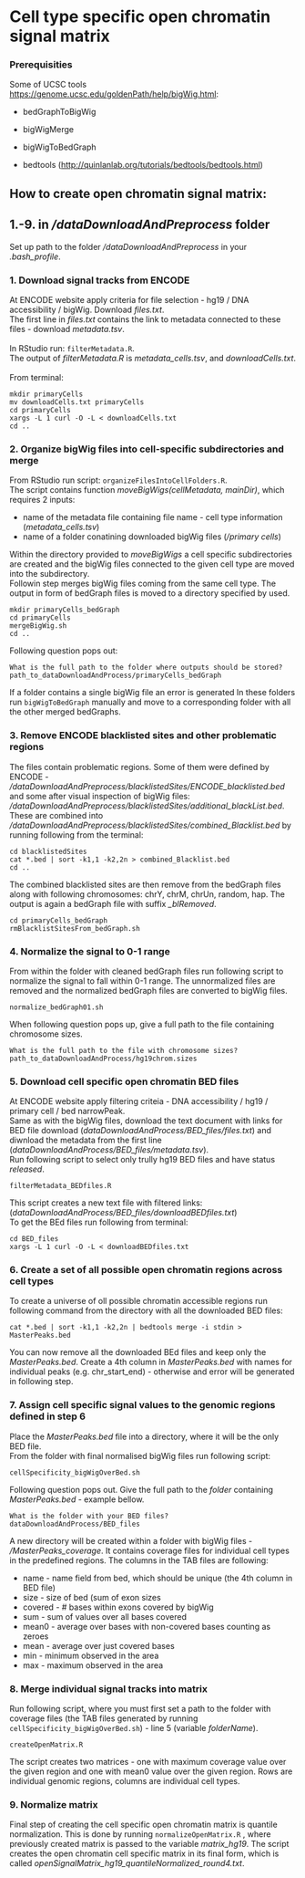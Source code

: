 # Cell type specific open chromatin signal matrix

### Prerequisities
Some of UCSC tools https://genome.ucsc.edu/goldenPath/help/bigWig.html:
- bedGraphToBigWig
- bigWigMerge
- bigWigToBedGraph

- bedtools (http://quinlanlab.org/tutorials/bedtools/bedtools.html)


## How to create open chromatin signal matrix:

## 1.-9. in */dataDownloadAndPreprocess* folder
Set up path to the folder */dataDownloadAndPreprocess* in your *.bash_profile*.
### 1. Download signal tracks from ENCODE 
At ENCODE website apply criteria for file selection - hg19 / DNA accessibility / bigWig. Download *files.txt*. \
The first line in *files.txt* contains the link to metadata connected to these files - download *metadata.tsv*.\
\
In RStudio run:
```filterMetadata.R```.
\
The output of *filterMetadata.R* is *metadata_cells.tsv*, and *downloadCells.txt*. \
\
From terminal: 
```
mkdir primaryCells
mv downloadCells.txt primaryCells
cd primaryCells
xargs -L 1 curl -O -L < downloadCells.txt
cd ..
```

### 2. Organize bigWig files into cell-specific subdirectories and merge 

From RStudio run script: 
```organizeFilesIntoCellFolders.R```.
\
The script contains function *moveBigWigs(cellMetadata, mainDir)*, which requires 2 inputs: 
- name of the metadata file containing file name - cell type information (*metadata_cells.tsv*) 
- name of a folder conatining downloaded bigWig files (*/primary cells*)

Within the directory provided to *moveBigWigs* a cell specific subdirectories are created and the bigWig files connected to the given cell type are moved into the subdirectory. 
\
Followin step merges bigWig files coming from the same cell type. The output in form of bedGraph files is moved to a directory specified by used.

``` 
mkdir primaryCells_bedGraph
cd primaryCells
mergeBigWig.sh
cd ..
```
Following question pops out:
```
What is the full path to the folder where outputs should be stored?
path_to_dataDownloadAndProcess/primaryCells_bedGraph
```
If a folder contains a single bigWig file an error is generated In these folders run ```bigWigToBedGraph``` manually and move to a corresponding folder with all the other merged bedGraphs. 
### 3. Remove ENCODE blacklisted sites and other problematic regions
The files contain problematic regions. Some of them were defined by ENCODE - */dataDownloadAndPreprocess/blacklistedSites/ENCODE_blacklisted.bed* and some after visual inspection of bigWig files: */dataDownloadAndPreprocess/blacklistedSites/additional_blackList.bed*. 
These are combined into */dataDownloadAndPreprocess/blacklistedSites/combined_Blacklist.bed* by running following from the terminal:
```
cd blacklistedSites
cat *.bed | sort -k1,1 -k2,2n > combined_Blacklist.bed
cd ..
```
The combined blacklisted sites are then remove from the bedGraph files along with following chromosomes: chrY, chrM, chrUn, random, hap. The output is again a bedGraph file with suffix *_blRemoved*.

```
cd primaryCells_bedGraph
rmBlacklistSitesFrom_bedGraph.sh
```
### 4. Normalize the signal to 0-1 range
From within the folder with cleaned bedGraph files run following script to normalize the signal to fall within 0-1 range. The unnormalized files are removed and the normalized bedGraph files are converted to bigWig files.
```
normalize_bedGraph01.sh
```
When following question pops up, give a full path to the file containing chromosome sizes.
```
What is the full path to the file with chromosome sizes?
path_to_dataDownloadAndProcess/hg19chrom.sizes
```
### 5. Download cell specific open chromatin BED files 
At ENCODE website apply filtering criteia - DNA accessibility / hg19 / primary cell / bed narrowPeak. \
Same as with the bigWig files, download the text document with links for BED file download (*dataDownloadAndProcess/BED_files/files.txt*) and diwnload the metadata from the first line (*dataDownloadAndProcess/BED_files/metadata.tsv*). \
Run following script to select only trully hg19 BED files and have status *released*.
```
filterMetadata_BEDfiles.R
```
This script creates a new text file with filtered links: (*dataDownloadAndProcess/BED_files/downloadBEDfiles.txt*) \
To get the BEd files run following from terminal:
```
cd BED_files
xargs -L 1 curl -O -L < downloadBEDfiles.txt
```
### 6. Create a set of all possible open chromatin regions across cell types
To create a universe of oll possible chromatin accessible regions run following command from the directory with all the downloaded BED files:
```
cat *.bed | sort -k1,1 -k2,2n | bedtools merge -i stdin > MasterPeaks.bed
```
You can now remove all the downloaded BEd files and keep only the *MasterPeaks.bed*.
Create a 4th column in *MasterPeaks.bed* with names for individual peaks (e.g. chr_start_end) - otherwise and error will be generated in following step.
### 7. Assign cell specific signal values to the genomic regions defined in step 6
Place the *MasterPeaks.bed* file into a directory, where it will be the only BED file. \
From the folder with final normalised bigWig files run following script:
```
cellSpecificity_bigWigOverBed.sh
```
Following question pops out. Give the full path to the *folder* containing *MasterPeaks.bed* - example bellow.
```
What is the folder with your BED files?
dataDownloadAndProcess/BED_files
```
A new directory will be created within a folder with bigWig files - */MasterPeaks_coverage*. It contains coverage files for individual cell types in the predefined regions. The columns in the TAB files are following:
- name - name field from bed, which should be unique (the 4th column in BED file)
- size - size of bed (sum of exon sizes
- covered - # bases within exons covered by bigWig
- sum - sum of values over all bases covered
- mean0 - average over bases with non-covered bases counting as zeroes
- mean - average over just covered bases
- min  - minimum observed in the area
- max  - maximum observed in the area

### 8. Merge individual signal tracks into matrix
Run following script, where you must first set a path to the folder with coverage files (the TAB files generated by running ```cellSpecificity_bigWigOverBed.sh```) - line 5 (variable *folderName*).
```
createOpenMatrix.R
```
The script creates two matrices - one with maximum coverage value over the given region and one with mean0 value over the given region. Rows are individual genomic regions, columns are individual cell types. 
### 9. Normalize matrix
Final step of creating the cell specific open chromatin matrix is quantile normalization. This is done by running ```normalizeOpenMatrix.R``` , where previously created matrix is passed to the variable *matrix_hg19*. The script creates the open chromatin cell specific matrix in its final form, which is called *openSignalMatrix_hg19_quantileNormalized_round4.txt*.
